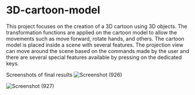 # 3D-cartoon-model

This project focuses on the creation of a 3D cartoon using 3D objects. The transformation functions are applied on the cartoon model to allow the movements such as move forward, rotate hands, and others. 
The cartoon model is placed inside a scene with several features. The projection view can move around the scene based on the commands made by the user and there are several special features available by pressing on the dedicated keys.

Screenshots of final results
![Screenshot (926)](https://github.com/Laikaichian22/3D-cartoon-model/assets/147313197/79db4633-a042-4506-b350-de626cb1f28f)

![Screenshot (927)](https://github.com/Laikaichian22/3D-cartoon-model/assets/147313197/33db73dd-9caa-4e1d-b8a7-66a7e0a3bdb1)
